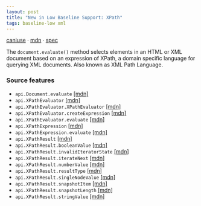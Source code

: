 ```yaml
---
layout: post
title: "New in Low Baseline Support: XPath"
tags: baseline-low xml
---
```


[caniuse](https://caniuse.com/?search=xpath) · [mdn](https://developer.mozilla.org/en-US/search?q=XPath) · [spec](https://dom.spec.whatwg.org/#xpath)

The `document.evaluate()` method selects elements in an HTML or XML document based on an expression of XPath, a domain specific language for querying XML documents. Also known as XML Path Language.

### Source features

- ``api.Document.evaluate`` [[mdn]](https://developer.mozilla.org/en-US/search?q=api.Document.evaluate)
- ``api.XPathEvaluator`` [[mdn]](https://developer.mozilla.org/en-US/search?q=api.XPathEvaluator)
- ``api.XPathEvaluator.XPathEvaluator`` [[mdn]](https://developer.mozilla.org/en-US/search?q=api.XPathEvaluator.XPathEvaluator)
- ``api.XPathEvaluator.createExpression`` [[mdn]](https://developer.mozilla.org/en-US/search?q=api.XPathEvaluator.createExpression)
- ``api.XPathEvaluator.evaluate`` [[mdn]](https://developer.mozilla.org/en-US/search?q=api.XPathEvaluator.evaluate)
- ``api.XPathExpression`` [[mdn]](https://developer.mozilla.org/en-US/search?q=api.XPathExpression)
- ``api.XPathExpression.evaluate`` [[mdn]](https://developer.mozilla.org/en-US/search?q=api.XPathExpression.evaluate)
- ``api.XPathResult`` [[mdn]](https://developer.mozilla.org/en-US/search?q=api.XPathResult)
- ``api.XPathResult.booleanValue`` [[mdn]](https://developer.mozilla.org/en-US/search?q=api.XPathResult.booleanValue)
- ``api.XPathResult.invalidIteratorState`` [[mdn]](https://developer.mozilla.org/en-US/search?q=api.XPathResult.invalidIteratorState)
- ``api.XPathResult.iterateNext`` [[mdn]](https://developer.mozilla.org/en-US/search?q=api.XPathResult.iterateNext)
- ``api.XPathResult.numberValue`` [[mdn]](https://developer.mozilla.org/en-US/search?q=api.XPathResult.numberValue)
- ``api.XPathResult.resultType`` [[mdn]](https://developer.mozilla.org/en-US/search?q=api.XPathResult.resultType)
- ``api.XPathResult.singleNodeValue`` [[mdn]](https://developer.mozilla.org/en-US/search?q=api.XPathResult.singleNodeValue)
- ``api.XPathResult.snapshotItem`` [[mdn]](https://developer.mozilla.org/en-US/search?q=api.XPathResult.snapshotItem)
- ``api.XPathResult.snapshotLength`` [[mdn]](https://developer.mozilla.org/en-US/search?q=api.XPathResult.snapshotLength)
- ``api.XPathResult.stringValue`` [[mdn]](https://developer.mozilla.org/en-US/search?q=api.XPathResult.stringValue)
